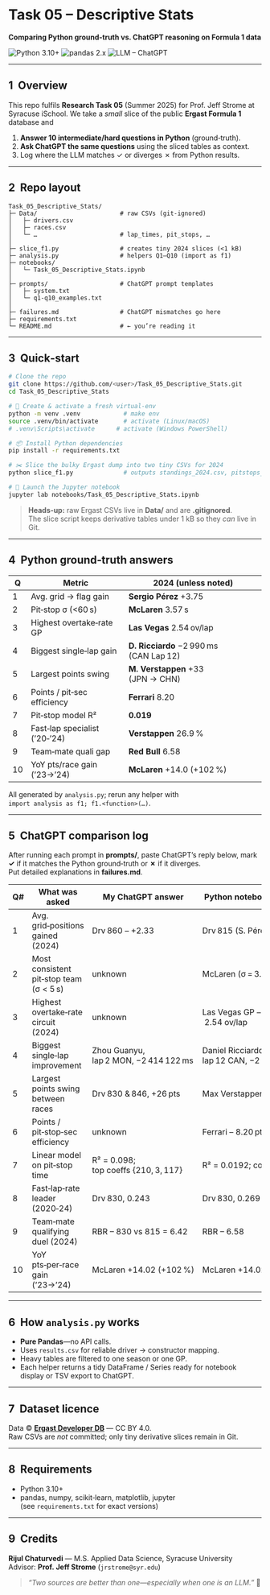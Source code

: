 
# Task 05 – Descriptive Stats
**Comparing Python ground-truth vs. ChatGPT reasoning on Formula 1 data**

![Python 3.10+](https://img.shields.io/badge/python-3.10%2B-blue)
![pandas 2.x](https://img.shields.io/badge/pandas-2.x-green)
![LLM – ChatGPT](https://img.shields.io/badge/LLM-ChatGPT-ff69b4)

---

## 1  Overview
This repo fulfils **Research Task 05** (Summer 2025) for Prof. Jeff Strome at Syracuse iSchool. We take a *small* slice of the public **Ergast Formula 1** database and

1. **Answer 10 intermediate/hard questions in Python** (ground‑truth).  
2. **Ask ChatGPT the same questions** using the sliced tables as context.  
3. Log where the LLM matches ✓ or diverges ✗ from Python results.

---

## 2  Repo layout
```text
Task_05_Descriptive_Stats/
├─ Data/                       # raw CSVs (git‑ignored)
│   ├─ drivers.csv
│   ├─ races.csv
│   └─ …                       # lap_times, pit_stops, …
│
├─ slice_f1.py                 # creates tiny 2024 slices (<1 kB)
├─ analysis.py                 # helpers Q1–Q10 (import as f1)
├─ notebooks/
│   └─ Task_05_Descriptive_Stats.ipynb
│
├─ prompts/                    # ChatGPT prompt templates
│   ├─ system.txt
│   └─ q1-q10_examples.txt
│
├─ failures.md                 # ChatGPT mismatches go here
├─ requirements.txt
└─ README.md                   # ← you’re reading it
```

---

## 3  Quick‑start
```bash
# Clone the repo
git clone https://github.com/<user>/Task_05_Descriptive_Stats.git
cd Task_05_Descriptive_Stats

# 🐍 Create & activate a fresh virtual‑env
python -m venv .venv            # make env
source .venv/bin/activate       # activate (Linux/macOS)
# .venv\Scripts\activate      # activate (Windows PowerShell)

# 📦 Install Python dependencies
pip install -r requirements.txt

# ✂️ Slice the bulky Ergast dump into two tiny CSVs for 2024
python slice_f1.py              # outputs standings_2024.csv, pitstops_2024_final_gp.csv

# 📝 Launch the Jupyter notebook
jupyter lab notebooks/Task_05_Descriptive_Stats.ipynb
```

> **Heads‑up:** raw Ergast CSVs live in **Data/** and are **.gitignored**.  
> The slice script keeps derivative tables under 1 kB so they *can* live in Git.

---

## 4  Python ground‑truth answers
| Q | Metric | 2024 (unless noted) |
|---|--------------------------------|---------------------------|
| 1 | Avg. grid → flag gain | **Sergio Pérez** +3.75 |
| 2 | Pit‑stop σ (<60 s) | **McLaren** 3.57 s |
| 3 | Highest overtake‑rate GP | **Las Vegas** 2.54 ov/lap |
| 4 | Biggest single‑lap gain | **D. Ricciardo** −2 990 ms (CAN Lap 12) |
| 5 | Largest points swing | **M. Verstappen** +33 (JPN → CHN) |
| 6 | Points / pit‑sec efficiency | **Ferrari** 8.20 |
| 7 | Pit‑stop model R² | **0.019** |
| 8 | Fast‑lap specialist (’20‑’24) | **Verstappen** 26.9 % |
| 9 | Team‑mate quali gap | **Red Bull** 6.58 |
|10 | YoY pts/​race gain (’23→’24) | **McLaren** +14.0 (+102 %) |

All generated by `analysis.py`; rerun any helper with  
`import analysis as f1; f1.<function>(…)`.

---

## 5  ChatGPT comparison log
After running each prompt in **prompts/**, paste ChatGPT’s reply below, mark **✓** if it matches the Python ground‑truth or **✗** if it diverges.  
Put detailed explanations in **failures.md**.

| Q# | What was asked | My ChatGPT answer | Python notebook answer | Accuracy |
|----|----------------|-------------------|-----------------------|----------|
| 1 | Avg. grid‑positions gained (2024) | Drv 860 – +2.33 | Drv 815 (S. Pérez) – +3.75 | ✗ |
| 2 | Most consistent pit‑stop team (σ < 5 s) | unknown | McLaren (σ = 3.565 s) | ✗ |
| 3 | Highest overtake‑rate circuit (2024) | unknown | Las Vegas GP – 2.54 ov/lap | ✗ |
| 4 | Biggest single‑lap improvement | Zhou Guanyu, lap 2 MON, −2 414 122 ms | Daniel Ricciardo, lap 12 CAN, −2 990 ms | ✗ |
| 5 | Largest points swing between races | Drv 830 & 846, +26 pts | Max Verstappen, +33 pts | ✗ |
| 6 | Points / pit‑stop‑sec efficiency | unknown | Ferrari – 8.20 pts/s | ✗ |
| 7 | Linear model on pit‑stop time | R² = 0.098; top coeffs {210, 3, 117} | R² = 0.0192; coeffs differ | ✗ |
| 8 | Fast‑lap‑rate leader (2020‑24) | Drv 830, 0.243 | Drv 830, 0.269 | △ |
| 9 | Team‑mate qualifying duel (2024) | RBR – 830 vs 815 = 6.42 | RBR – 6.58 | ✓ |
| 10 | YoY pts‑per‑race gain (’23→’24) | McLaren +14.02 (+102 %) | McLaren +14.02 (+102 %) | ✓ |

---

## 6  How `analysis.py` works
* **Pure Pandas**—no API calls.  
* Uses `results.csv` for reliable driver → constructor mapping.  
* Heavy tables are filtered to one season or one GP.  
* Each helper returns a tidy DataFrame / Series ready for notebook display or TSV export to ChatGPT.

---

## 7  Dataset licence
Data © **[Ergast Developer DB](https://ergast.com/mrd/)** — CC BY 4.0.  
Raw CSVs are *not* committed; only tiny derivative slices remain in Git.

---

## 8  Requirements
* Python 3.10+  
* pandas, numpy, scikit‑learn, matplotlib, jupyter  
  (see `requirements.txt` for exact versions)

---

## 9  Credits
**Rijul Chaturvedi** — M.S. Applied Data Science, Syracuse University  
Advisor: **Prof. Jeff Strome** (`jrstrome@syr.edu`)

> *“Two sources are better than one—especially when one is an LLM.”* 🚀
